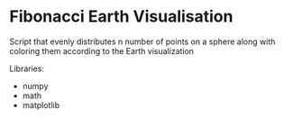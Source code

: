 # Fibonacci Earth Visualisation
Script that evenly distributes n number of points on a sphere along with coloring them according to the Earth visualization

Libraries:
 - numpy
 - math
 - matplotlib
